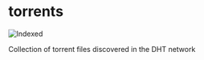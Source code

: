 torrents 
========
![Indexed](https://img.shields.io/badge/indexed-218315-blue)

Collection of torrent files discovered in the DHT network
